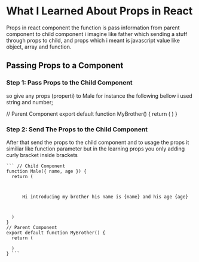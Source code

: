 # What I Learned About Props in React 
   Props in react component the function is pass information from parent component to child component i imagine like father which sending a stuff through props to child, and props which i meant is javascript value like object, array and function.

## Passing Props to a Component

### Step 1: Pass Props to the Child Component
so give any props (properti) to Male for instance the following bellow i used string and number;

// Parent Component
export default function MyBrother() {
  return (
    <Male
      name="zoro"
      age={25}
    />
  )
}

### Step 2: Send The Props to the Child Component
After that send the props to the child component and to usage the props it similiar like function parameter but in the learning props you only adding curly bracket inside brackets

<pre><code>``` // Child Component
function Male({ name, age }) {
  return (
    <p>
      Hi introducing my brother his name is {name} and his age {age}
    </p>
  )
}
// Parent Component
export default function MyBrother() {
  return (
    <Male
      name="zoro"
      age={25}
    />
  )
} ```</code></pre>

